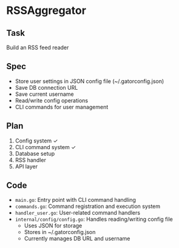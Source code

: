 # RSSAggregator

## Task
Build an RSS feed reader

## Spec
- Store user settings in JSON config file (~/.gatorconfig.json)
- Save DB connection URL
- Save current username
- Read/write config operations
- CLI commands for user management

## Plan
1. Config system ✓
2. CLI command system ✓
3. Database setup
4. RSS handler
5. API layer

## Code
- `main.go`: Entry point with CLI command handling
- `commands.go`: Command registration and execution system
- `handler_user.go`: User-related command handlers
- `internal/config/config.go`: Handles reading/writing config file
  - Uses JSON for storage
  - Stores in ~/.gatorconfig.json
  - Currently manages DB URL and username